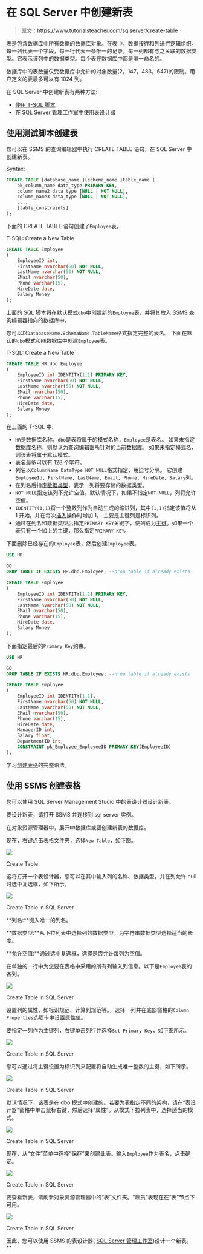 # 在 SQL Server 中创建新表

> 原文：<https://www.tutorialsteacher.com/sqlserver/create-table>

表是包含数据库中所有数据的数据库对象。在表中，数据按行和列进行逻辑组织。每一列代表一个字段，每一行代表一条唯一的记录。每一列都有与之关联的数据类型。它表示该列中的数据类型。每个表在数据库中都是唯一命名的。

数据库中的表数量仅受数据库中允许的对象数量(2，147，483，647)的限制。用户定义的表最多可以有 1024 列。

在 SQL Server 中创建新表有两种方法:

*   [使用 T-SQL 脚本](create-table-sql-script)
*   [在 SQL Server 管理工作室中使用表设计器](#create-table-in-ssms)

## 使用测试脚本创建表

您可以在 SSMS 的查询编辑器中执行 CREATE TABLE 语句，在 SQL Server 中创建新表。

Syntax:

```sql
CREATE TABLE [database_name.][schema_name.]table_name (
    pk_column_name data_type PRIMARY KEY,
    column_name2 data_type [NULL | NOT NULL],
    column_name3 data_type [NULL | NOT NULL],
    ...,
    [table_constraints]
); 
```

下面的 CREATE TABLE 语句创建了`Employee`表。

T-SQL: Create a New Table 

```sql
CREATE TABLE Employee
(  
    EmployeeID int,
    FirstName nvarchar(50) NOT NULL,  
    LastName nvarchar(50) NOT NULL, 
    EMail nvarchar(50),
    Phone varchar(15),
    HireDate date,
    Salary Money
); 
```

上面的 SQL 脚本将在默认模式`dbo`中创建新的`Employee`表，并将其放入 SSMS 查询编辑器指向的数据库中。

您可以以`DatabaseName.SchemaName.TableName`格式指定完整的表名。 下面在默认的`dbo`模式和`HR`数据库中创建`Employee`表。

T-SQL: Create a New Table 

```sql
CREATE TABLE HR.dbo.Employee
(  
    EmployeeID int IDENTITY(1,1) PRIMARY KEY,
    FirstName nvarchar(50) NOT NULL,  
    LastName nvarchar(50) NOT NULL, 
    EMail nvarchar(50),
    Phone varchar(15),
    HireDate date,
    Salary Money
); 
```

在上面的 T-SQL 中:

*   `HR`是数据库名称，`dbo`是表将属于的模式名称，`Employee`是表名。 如果未指定数据库名称，则默认为查询编辑器所针对的当前数据库。 如果未指定模式名，则该表将属于默认模式。
*   表名最多可以有 128 个字符。
*   列名以`ColumnName DataType NOT NULL`格式指定，用逗号分隔。 它创建`EmployeeId, FirstName, LastName, Email, Phone, HireDate, Salary`列。
*   在列名后指定[数据类型](/sqlserver/data-types)，表示一列将要存储的数据类型。
*   `NOT NULL`指定该列不允许空值。默认情况下，如果不指定`NOT NULL`，列将允许空值。
*   `IDENTITY(1,1)`将一个整数列作为自动生成的缩进列，其中`(1,1)`指定该值将从 1 开始，并在每次[插入](/sqlserver/insert-data)操作时增加 1。 主要是主键列是标识列。
*   通过在列名和数据类型后指定`PRIMARY KEY`关键字，使列成为[主键](/sqlserver/create-primary-keys)。如果一个表只有一个如上的主键，那么指定`PRIMARY KEY`。

下面删除已经存在的`Employee`表，然后创建`Employee`表。

```sql
USE HR

GO
DROP TABLE IF EXISTS HR.dbo.Employee; --drop table if already exists

CREATE TABLE Employee
(  
    EmployeeID int IDENTITY(1,1) PRIMARY KEY,
    FirstName nvarchar(50) NOT NULL,  
    LastName nvarchar(50) NOT NULL, 
    EMail nvarchar(50),
    Phone varchar(15),
    HireDate date,
    Salary Money
); 
```

下面指定最后的`Primary Key`约束。

```sql
USE HR

GO
DROP TABLE IF EXISTS HR.dbo.Employee; --drop table if already exists

CREATE TABLE Employee
(  
    EmployeeID int IDENTITY(1,1),
    FirstName nvarchar(50) NOT NULL,  
    LastName nvarchar(50) NOT NULL, 
    EMail nvarchar(50),
    Phone varchar(15),
    HireDate date,
    ManagerID int,
    Salary float,
    DepartmentID int,
    CONSTRAINT pk_Employee_EmployeeID PRIMARY KEY(EmployeeID)
); 
```

学习[创建表格](https://docs.microsoft.com/en-us/sql/t-sql/statements/create-table-transact-sql)的完整语法。

## 使用 SSMS 创建表格

您可以使用 SQL Server Management Studio 中的表设计器设计新表。

要设计新表，请打开 SSMS 并连接到 sql server 实例。

在对象资源管理器中，展开`HR`数据库或要创建新表的数据库。

现在，右键点击表格文件夹，选择`New Table`，如下图。

[![](img/b172095ebb431f955ed3d14ca537f94e.png)](../../Content/images/sqlserver/create-table1.png) 

Create Table



这将打开一个表设计器，您可以在其中输入列的名称、数据类型，并在列允许 null 时选中复选框，如下所示。

[![](img/c3d47a7aed5970545eca64119980d2d4.png)](../../Content/images/sqlserver/create-table2.png)

Create Table in SQL Server



**列名:**键入唯一的列名。

**数据类型:**从下拉列表中选择列的数据类型。为字符串数据类型选择适当的长度。

**允许空值:**通过选中复选框，选择是否允许每列为空值。

在单独的一行中为您要在表格中采用的所有列输入列信息。以下是`Employee`表的各列。

[![](img/046efd8a3a771c61b53f9ae60dfceb36.png)](../../Content/images/sqlserver/create-table3.png)

Create Table in SQL Server



设置列的属性，如标识规范、计算列规范等。，选择一列并在底部窗格的`Column Properties`选项卡中设置属性值。

要指定一列作为主键列，右键单击列行并选择`Set Primary Key`，如下图所示。

[![](img/dd6038d415c885cf427daf7560ab0f93.png)](../../Content/images/sqlserver/create-table4.png)

Create Table in SQL Server



您可以通过将主键设置为标识列来配置将自动生成唯一整数的主键，如下所示。

[![](img/d796201a442d20093c253a2e7689c5f9.png)](../../Content/images/sqlserver/create-table5.png)

Create Table in SQL Server



默认情况下，该表是在 dbo 模式中创建的。若要为表指定不同的架构，请在“表设计器”窗格中单击鼠标右键，然后选择“属性”。从模式下拉列表中，选择适当的模式。

[![](img/de74442c4e64884043393eb74b786519.png)](../../Content/images/sqlserver/create-table6.png)

Create Table in SQL Server



现在，从“文件”菜单中选择“保存”来创建此表。输入`Employee`作为表名，点击确定。

[![](img/6b24f957582ec214681bba449d15cbdf.png)](../../Content/images/sqlserver/create-table7.png)

Create Table in SQL Server



要查看新表，请刷新对象资源管理器中的“表”文件夹。“雇员”表现在在“表”节点下可用。

[![](img/a33803a9552fbaf72856a219a767c7cd.png)](../../Content/images/sqlserver/create-table8.png)

Create Table in SQL Server



因此，您可以使用 SSMS 的表设计器( [SQL Server 管理工作室](/sqlserver/sql-server-management-studio))设计一个新表。**